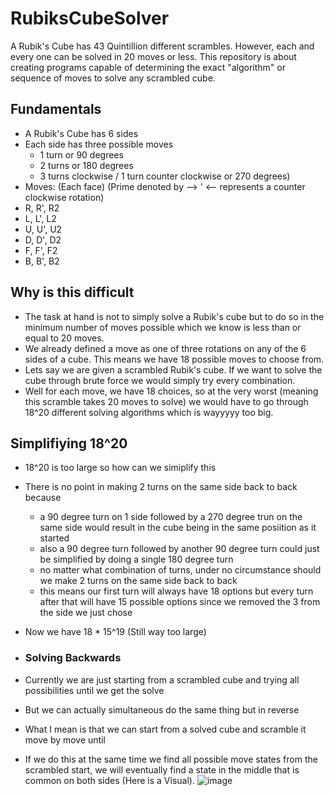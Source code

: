 # RubiksCubeSolver
A Rubik's Cube has 43 Quintillion different scrambles. However, each and every one can be solved in 20 moves or less. This repository is about creating programs capable of determining the exact "algorithm" or sequence of moves to solve any scrambled cube.

## Fundamentals

- A Rubik's Cube has 6 sides
- Each side has three possible moves
  -   1 turn or 90 degrees
  -   2 turns or 180 degrees
  -   3 turns clockwise / 1 turn counter clockwise or 270 degrees)
- Moves: (Each face) (Prime denoted by --> ' <-- represents a counter clockwise rotation)
-   R, R', R2
-   L, L', L2
-   U, U', U2
-   D, D', D2
-   F, F', F2
-   B, B', B2

## Why is this difficult
- The task at hand is not to simply solve a Rubik's cube but to do so in the minimum number of moves possible which we know is less than or equal to 20 moves.
- We already defined a move as one of three rotations on any of the 6 sides of a cube. This means we have 18 possible moves to choose from.
- Lets say we are given a scrambled Rubik's cube. If we want to solve the cube through brute force we would simply try every combination.
- Well for each move, we have 18 choices, so at the very worst (meaning this scramble takes 20 moves to solve) we would have to go through 18^20 different solving algorithms which is wayyyyy too big.

## Simplifiying 18^20
- 18^20 is too large so how can we simiplify this
- There is no point in making 2 turns on the same side back to back because
  - a 90 degree turn on 1 side followed by a 270 degree trun on the same side would result in the cube being in the same posiition as it started
  - also a 90 degree turn followed by another 90 degree turn could just be simplified by doing a single 180 degree turn
  - no matter what combination of turns, under no circumstance should we make 2 turns on the same side back to back
  - this means our first turn will always have 18 options but every turn after that will have 15 possible options since we removed the 3 from the side we just chose
- Now we have 18 * 15^19 (Still way too large)

- ### Solving Backwards
- Currently we are just starting from a scrambled cube and trying all possibilities until we get the solve
- But we can actually simultaneous do the same thing but in reverse
- What I mean is that we can start from a solved cube and scramble it move by move until
- If we do this at the same time we find all possible move states from the scrambled start, we will eventually find a state in the middle that is common on both sides (Here is a Visual).
![image](https://github.com/cyrcaleb/RubiksCubeSolver/assets/90429575/905c8bb7-1c0b-483d-a7ec-40cd8c3263c3)

